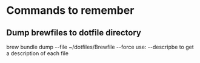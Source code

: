 # Commands to remember

## Dump brewfiles to dotfile directory
brew bundle dump --file ~/dotfiles/Brewfile --force
use: --descripbe to get a description of each file
